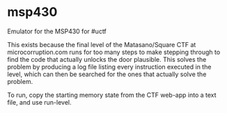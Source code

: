 msp430
======

Emulator for the MSP430 for #uctf

This exists because the final level of the Matasano/Square CTF at microcorruption.com runs for too many steps to make stepping through to find the code that actually unlocks the door plausible.  This solves the problem by producing a log file listing every instruction executed in the level, which can then be searched for the ones that actually solve the problem.

To run, copy the starting memory state from the CTF web-app into a text file, and use run-level.
